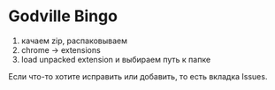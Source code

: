 # Godville Bingo
1. качаем zip, распаковываем
2. chrome -> extensions
3. load unpacked extension и выбираем путь к папке
 
Если что-то хотите исправить или добавить, то есть вкладка Issues.
